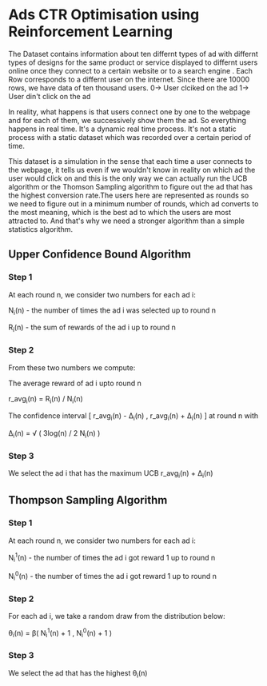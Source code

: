 # Ads CTR Optimisation using Reinforcement Learning

The Dataset contains information about ten differnt types of ad with differnt types of designs for the same product or service displayed to differnt users online once they connect to a certain website 
or to a search engine . Each Row corresponds to a differnt user on the internet. Since there are 10000 rows, we have data of ten thousand users.
0-> User clciked on the ad
1-> User din't click on the ad

In reality, what happens is that users connect one by one to the webpage and for each of them, we successively show them the ad. So everything happens in real time.
It's a dynamic real time process. It's not a static process with a static dataset which was recorded over a certain period of time.

This dataset is a simulation in the sense that each time a user connects to the webpage, it tells us even if we wouldn't know in reality on which ad the user would click on and this is the only way we can actually run the UCB algorithm or the Thomson Sampling algorithm 
to figure out the ad that has the highest conversion rate.The users here are represented as rounds so we need to figure out in a minimum number of rounds, which ad converts to the most meaning, which is the best ad to which the users are most attracted to.
And that's why we need a stronger algorithm than a simple statistics algorithm.

## Upper Confidence Bound Algorithm
 
 ### Step 1
 At each round n, we consider two numbers for each ad i:
 
 N<sub>i</sub>(n) - the number of times the ad i was selected up to round n
 
 R<sub>i</sub>(n) - the sum of rewards of the ad i up to round n
    
 ### Step 2 
 From these two numbers we compute:
 
   The average reward of ad i upto round n 
   
   r_avg<sub>i</sub>(n) = R<sub>i</sub>(n) / N<sub>i</sub>(n)
   
   The confidence interval [ r_avg<sub>i</sub>(n) - &Delta;<sub>i</sub>(n) , r_avg<sub>i</sub>(n) + &Delta;<sub>i</sub>(n) ] at 
   round n with 
   
   &Delta;<sub>i</sub>(n) = &radic; ( 3log(n) / 2 N<sub>i</sub>(n) )
         
 ### Step 3
 We select the ad i that has the maximum UCB r_avg<sub>i</sub>(n) + &Delta;<sub>i</sub>(n)

 ## Thompson Sampling Algorithm

### Step 1
 At each round n, we consider two numbers for each ad i:
 
 N<sub>i</sub><sup>1</sup>(n) - the number of times the ad i got reward 1 up to round n
 
 N<sub>i</sub><sup>0</sup>(n) - the number of times the ad i got reward 1 up to round n
 
 ### Step 2
 For each ad i, we take a random draw from the distribution below:
 
 &theta;<sub>i</sub>(n) = &beta;( N<sub>i</sub><sup>1</sup>(n) + 1 , N<sub>i</sub><sup>0</sup>(n) + 1 )
 
 ### Step 3 
 We select the ad that has the highest &theta;<sub>i</sub>(n)

